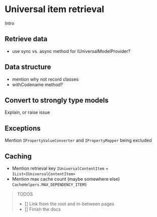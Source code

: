 # Universal item retrieval

Intro

## Retrieve data

* use sync vs. async method for IUniversalModelProvider?

## Data structure

* mention why not record classes
* withCodename method?

## Convert to strongly type models

Explain, or raise issue

## Exceptions

Mention `IPropertyValueConverter` and `IPropertyMapper` being excluded

## Caching

* Mention retrieval key `IUniversalContentItem` + `IList<IUniversalContentItem>`
* Mention max cache count (maybe somewhere else) `CacheHelpers.MAX_DEPENDENCY_ITEMS`

> TODOS
> 
> * [] Link from the root and in-between pages
> * [] Finish the docs